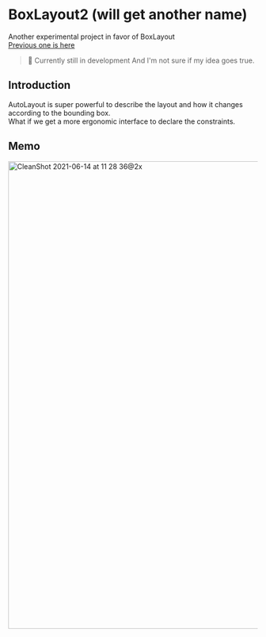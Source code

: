# BoxLayout2 (will get another name)
Another experimental project in favor of BoxLayout  
[Previous one is here](https://github.com/muukii/BoxLayout)

> 🧦 Currently still in development
> And I'm not sure if my idea goes true.

## Introduction

AutoLayout is super powerful to describe the layout and how it changes according to the bounding box.  
What if we get a more ergonomic interface to declare the constraints.

## Memo

<img width="943" alt="CleanShot 2021-06-14 at 11 28 36@2x" src="https://user-images.githubusercontent.com/1888355/121831930-b8906980-cd03-11eb-80ce-3c4770aec61a.png">

